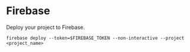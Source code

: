 # Firebase

Deploy your project to Firebase.

```shell
firebase deploy --token=$FIREBASE_TOKEN --non-interactive --project <project_name>
```
